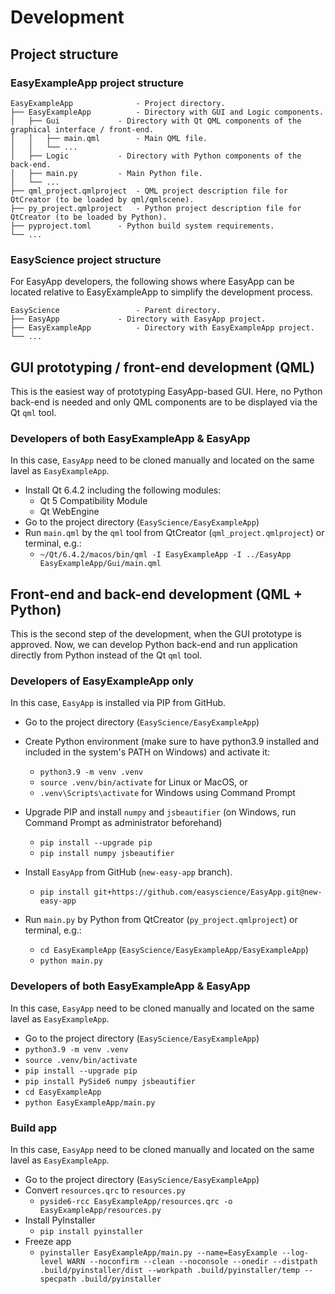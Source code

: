 # Development

## Project structure

### EasyExampleApp project structure

```
EasyExampleApp        		- Project directory.
├── EasyExampleApp     		- Directory with GUI and Logic components.
│   ├── Gui   			- Directory with Qt QML components of the graphical interface / front-end.
│   │   ├── main.qml		- Main QML file.
│   │   └── ...
│   ├── Logic			- Directory with Python components of the back-end.
│   ├── main.py   		- Main Python file.
│   └── ...
├── qml_project.qmlproject	- QML project description file for QtCreator (to be loaded by qml/qmlscene).
├── py_project.qmlproject	- Python project description file for QtCreator (to be loaded by Python).
├── pyproject.toml		- Python build system requirements.
└── ...
```

### EasyScience project structure

For EasyApp developers, the following shows where EasyApp can be located relative to EasyExampleApp to simplify the development process.

```
EasyScience 	       		- Parent directory.
├── EasyApp     		- Directory with EasyApp project.
├── EasyExampleApp     		- Directory with EasyExampleApp project.
└── ...
```

## GUI prototyping / front-end development (QML)

This is the easiest way of prototyping EasyApp-based GUI. Here, no Python back-end is needed and only QML components are to be displayed via the Qt `qml` tool.

### Developers of both EasyExampleApp & EasyApp

In this case, `EasyApp` need to be cloned manually and located on the same lavel as `EasyExampleApp`.

* Install Qt 6.4.2 including the following modules:
	* Qt 5 Compatibility Module
	* Qt WebEngine
* Go to the project directory (`EasyScience/EasyExampleApp`)
* Run `main.qml` by the `qml` tool from QtCreator (`qml_project.qmlproject`) or terminal, e.g.:
	* `~/Qt/6.4.2/macos/bin/qml -I EasyExampleApp -I ../EasyApp EasyExampleApp/Gui/main.qml`

## Front-end and back-end development (QML + Python)

This is the second step of the development, when the GUI prototype is approved. Now, we can develop Python back-end and run application directly from Python instead of the Qt `qml` tool.

### Developers of EasyExampleApp only

In this case, `EasyApp` is installed via PIP from GitHub.

* Go to the project directory (`EasyScience/EasyExampleApp`)

* Create Python environment (make sure to have python3.9 installed and included in the system's PATH on Windows) and activate it:
	* `python3.9 -m venv .venv`
	* `source .venv/bin/activate` for Linux or MacOS, or
	* `.venv\Scripts\activate` for Windows using Command Prompt 
* Upgrade PIP and install `numpy` and `jsbeautifier` (on Windows, run Command Prompt as administrator beforehand)
	* `pip install --upgrade pip`
	* `pip install numpy jsbeautifier`
* Install `EasyApp` from GitHub (`new-easy-app` branch).
	* `pip install git+https://github.com/easyscience/EasyApp.git@new-easy-app`
* Run `main.py` by Python from QtCreator (`py_project.qmlproject`) or terminal, e.g.:
	* `cd EasyExampleApp` (`EasyScience/EasyExampleApp/EasyExampleApp`)
	* `python main.py`

### Developers of both EasyExampleApp & EasyApp

In this case, `EasyApp` need to be cloned manually and located on the same lavel as `EasyExampleApp`.

* Go to the project directory (`EasyScience/EasyExampleApp`)
* `python3.9 -m venv .venv`
* `source .venv/bin/activate`
* `pip install --upgrade pip`
* `pip install PySide6 numpy jsbeautifier`
* `cd EasyExampleApp`
* `python EasyExampleApp/main.py`

### Build app

In this case, `EasyApp` need to be cloned manually and located on the same lavel as `EasyExampleApp`.

* Go to the project directory (`EasyScience/EasyExampleApp`)
* Convert `resources.qrc` to `resources.py`
	* `pyside6-rcc EasyExampleApp/resources.qrc -o EasyExampleApp/resources.py`
* Install PyInstaller
	* `pip install pyinstaller`
* Freeze app
	* `pyinstaller EasyExampleApp/main.py --name=EasyExample --log-level WARN --noconfirm --clean --noconsole --onedir --distpath .build/pyinstaller/dist --workpath .build/pyinstaller/temp --specpath .build/pyinstaller`
